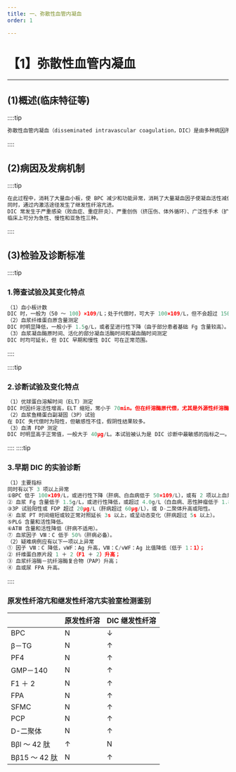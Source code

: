 ```yaml
---
title: 一、弥散性血管内凝血
order: 1

---
```


# 【1】弥散性血管内凝血

<kaodian :text="'血液学检验记忆卡'" />

<!-- ###### 第三十一章 常见血栓性疾病的实验诊断

> 临床血液学检验 -->

<beitiX/>

---

## (1)概述(临床特征等)

<son :text="'血液学检验记忆卡'" text1="(1)概述(临床特征等)" :textOption="[['掌握','基础知识','相关专业知识'],['掌握','基础知识','相关专业知识'],['掌握','基础知识','相关专业知识']]" />

::::tip

```js
弥散性血管内凝血（disseminated intravascular coagulation，DIC）是由多种病因所引起的病理生理过程的一个中间环节。其特点是体内有血小板聚集，病理性凝血酶生成，纤维蛋白在微血管中沉积，形成广泛性微血栓（高凝）。
```

::::

## (2)病因及发病机制

<son :text="'血液学检验记忆卡'" text1="(2)病因及发病机制" :textOption="[['了解','基础知识','相关专业知识'],['了解','相关专业知识','专业知识'],['了解','基础知识','相关专业知识']]" />

::::tip

```js
在此过程中，消耗了大量血小板，使 BPC 减少和功能异常，消耗了大量凝血因子使凝血活性减低（低凝）。
同时，通过内激活途径发生了继发性纤溶亢进。
DIC 常发生于严重感染（败血症、重症肝炎）、严重创伤（挤压伤、体外循环）、广泛性手术（扩大根治术、大面积烧伤）、恶性肿瘤（广泛转移、AML-M3）、产科意外（羊水栓塞、胎盘早剥）以及其他疾病等。
临床上可分为急性、慢性和亚急性三种。
```

::::

## (3)检验及诊断标准

<son :text="'血液学检验记忆卡'" text1="(3)检验及诊断标准" :textOption="[['掌握','专业知识','专业实践能力'],['掌握','专业知识','专业实践能力'],['掌握','专业知识','专业实践能力']]" />

::::tip

### 1.筛查试验及其变化特点

```js
（1）血小板计数
DIC 时，一般为（50 ～ 100）×109/L；处于代偿时，可大于 100×109/L，但不会超过 150×109/L；在革兰阴性细菌败血症所致 DIC 时，血小板计数早期就可明显下降；革兰阳性细菌败血症和其他疾病引起的 DIC，血小板计数和纤维蛋白原含量往往同步下降。
（2）血浆纤维蛋白原含量测定
DIC 时明显降低，一般小于 1.5g/L，或者呈进行性下降（由于部分患者基础 Fg 含量较高）。亦有少数因代偿过度而＞ 4g/L 者。
（3）血浆凝血酶原时间、活化的部分凝血活酶时间和凝血酶时间测定
DIC 时均可延长，但 DIC 早期和慢性 DIC 可在正常范围。
```

::::

::::tip

### 2.诊断试验及变化特点

```js
（1）优球蛋白溶解时间（ELT）测定
DIC 时因纤溶活性增高，ELT 缩短，常小于 70min。但在纤溶酶原代偿，尤其是外源性纤溶酶原和纤维蛋白原补充时，纠正了纤溶激活物在受检样本中的亢进作用，使 ELT 恢复正常，甚至超过 4h，可导致判断困难。故在 DIC 诊断中，对 ELT 这一指标要综合分析。
（2）血浆鱼精蛋白副凝固（3P）试验
在 DIC 失代偿时为阳性，但敏感性不佳，假阴性结果较多。
（3）血清 FDP 测定
DIC 时明显高于正常值，一般大于 40μg/L。本试验被认为是 DIC 诊断中最敏感的指标之一。

```

::::
::::tip

### 3.早期 DIC 的实验诊断

```js
（1）主要指标
同时有以下 3 项以上异常
①BPC 低于 100×109/L，或进行性下降（肝病、白血病低于 50×109/L），或有 2 项以上血浆血小板活化产物升高：β-TG、PF4、TXB2 和 GMP-140。
② 血浆 Fg 含量低于 1.5g/L，或进行性降低，或超过 4.0g/L（白血病、恶性肿瘤低于 1.8g/L，肝病低于 1.0g/L）。
③3P 试验阳性或 FDP 超过 20μg/L（肝病超过 60μg/L），或 D-二聚体升高或阳性。
④ 血浆 PT 时间缩短或较正常对照延长 3s 以上，或呈动态变化（肝病超过 5s 以上）。
⑤PLG 含量和活性降低。
⑥ATⅢ 含量和活性降低（肝病不适用）。
⑦ 血浆因子 Ⅷ：C 低于 50%（肝病必备）。
（2）疑难病例应有以下一项以上异常
① 因子 Ⅷ：C 降低，vWF：Ag 升高，Ⅷ：C/vWF：Ag 比值降低（低于 1：1）；
② 纤维蛋白原片段 1 ＋ 2（F1 ＋ 2）升高；
③ 血浆纤溶酶－抗纤溶酶复合物（PAP）升高；
④ 血或尿 FPA 升高。

```

::::

### 原发性纤溶亢和继发性纤溶亢实验室检测鉴别

|               | 原发性纤溶 | DIC 继发性纤溶 |
| ------------- | ---------- | -------------- |
| BPC           | N          | ↓              |
| β－TG         | N          | ↑              |
| PF4           | N          | ↑              |
| GMP－140      | N          | ↑              |
| F1 ＋ 2       | N          | ↑              |
| FPA           | N          | ↑              |
| SFMC          | N          | ↑              |
| PCP           | N          | ↑              |
| D-二聚体      | N          | ↑              |
| Bβl ～ 42 肽  | ↑          | N              |
| Bβ15 ～ 42 肽 | N          | ↑              |
